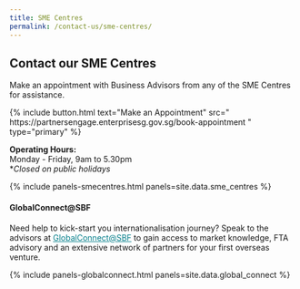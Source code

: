 ```yaml
---
title: SME Centres
permalink: /contact-us/sme-centres/
---
```


## Contact our SME Centres

Make an appointment with Business Advisors from any of the SME Centres for assistance.

<p>
{% include button.html text="Make an Appointment" src="
https://partnersengage.enterprisesg.gov.sg/book-appointment
" type="primary" %}
</p>

**Operating Hours:**
<br>Monday - Friday, 9am to 5.30pm
<br>**Closed on public holidays*

{% include panels-smecentres.html panels=site.data.sme_centres %}

#### GlobalConnect@SBF

Need help to kick-start you internationalisation journey? Speak to the advisors at <a href="https://globalconnect.sbf.org.sg/" target="_blank" style="color:#037e8a">GlobalConnect@SBF</a> to gain access to market knowledge, FTA advisory and an extensive network of partners for your first overseas venture.

{% include panels-globalconnect.html panels=site.data.global_connect %}
